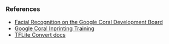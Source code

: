 ### References
* [Facial Recognition on the Google Coral Development Board](https://www.embecosm.com/2019/09/02/a-facenet-style-approach-to-facial-recognition-on-the-google-coral-development-board/)
* [Google Coral Inprinting Training](https://github.com/google-coral/imprinting-training)
* [TFLite Convert docs](https://github.com/tensorflow/tensorflow/blob/master/tensorflow/lite/g3doc/r1/convert/cmdline_examples.md)